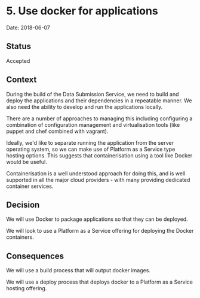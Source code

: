 # 5. Use docker for applications

Date: 2018-06-07

## Status

Accepted

## Context

During the build of the Data Submission Service, we need to build and deploy
the applications and their dependencies in a repeatable manner. We also need
the ability to develop and run the applications locally.

There are a number of approaches to managing this including configuring a
combination of configuration management and virtualisation tools (like puppet
and chef combined with vagrant).

Ideally, we'd like to separate running the application from the server operating
system, so we can make use of Platform as a Service type hosting options. This
suggests that containerisation using a tool like Docker would be useful.

Containerisation is a well understood approach for doing this, and is well
supported in all the major cloud providers - with many providing dedicated
container services.

## Decision

We will use Docker to package applications so that they can be deployed.

We will look to use a Platform as a Service offering for deploying the Docker
containers.

## Consequences

We will use a build process that will output docker images.

We will use a deploy process that deploys docker to a Platform as a Service
hosting offering.
